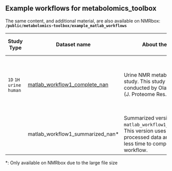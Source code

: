 ## Example workflows for metabolomics_toolbox
The same content, and additional material, are also available on NMRbox:
**`/public/metabolomics-toolbox/example_matlab_workflows`**

|Study Type|Dataset name|About the Study|This Dataset Contains|This Workflow Uses|
|-|-|-|-|-|
| `1D` `1H` `urine` `human`|[matlab_workflow1_complete_nan](https://github.com/edisonomics/metabolomics_toolbox/tree/master/examples/1D_serum/matlab_workflow1_complete_nan)|Urine NMR metabolomics study. This study was originally conducted by Olatomiwa Bifarin (J. Proteome Res., 2021)|[Spectra](https://github.com/edisonomics/metabolomics_toolbox/tree/master/examples/1D_serum/matlab_workflow1_complete_nan/data/spectra) [Workflow](https://github.com/edisonomics/metabolomics_toolbox/blob/master/examples/1D_serum/matlab_workflow1_complete_nan/scripts/matlab_workflow1_complete_nan.m)|`Load1D` `Setup1D` `ref_spectra` `remove_region` `guide_align1D` `normcheck` `normalize` `varcheck` `scale` `nipalsPCA` `VisScores`|
||matlab_workflow1_summarized_nan*|Summarized version of `matlab_workflow1_complete_nan`. This version uses pre-processed data and requires less time to complete the workflow.|||

*: Only available on NMRbox due to the large file size
